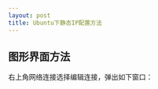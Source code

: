 ```yaml
---
layout: post
title: Ubuntu下静态IP配置方法
---
```


## 图形界面方法

右上角网络连接选择编辑连接，弹出如下窗口：

<!--![network]({{ site.baseurl }}/images/network.png)-->
